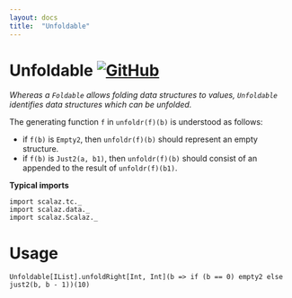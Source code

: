 ```yaml
---
layout: docs
title:  "Unfoldable"
---
```


# Unfoldable [![GitHub](../img/github.png)](https://github.com/scalaz/scalaz/blob/series/8.0.x/base/shared/src/main/scala/scalaz/tc/unfoldable.scala)

*Whereas a `Foldable` allows folding data structures to values, `Unfoldable` identifies data structures which can be unfolded.*

The generating function `f` in `unfoldr(f)(b)` is understood as follows:

- if `f(b)` is `Empty2`, then `unfoldr(f)(b)` should represent an empty structure.
- if `f(b)` is `Just2(a, b1)`, then `unfoldr(f)(b)` should consist of an appended to the result of `unfoldr(f)(b1)`.

**Typical imports**

```tut:silent
import scalaz.tc._
import scalaz.data._
import scalaz.Scalaz._
```

# Usage

```tut
Unfoldable[IList].unfoldRight[Int, Int](b => if (b == 0) empty2 else just2(b, b - 1))(10)
```
